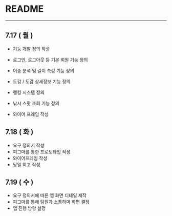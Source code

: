 # README

---

## 7.17 ( 월 )

- 기능 개발 정의 작성

- 로그인, 로그아웃 등 기본 회원 기능 정의
- 어종 분석 및 길이 측정 기능 정의
- 도감 / 도감 상세정보 기능 정의
- 랭킹 시스템 정의
- 낚시 스팟 조회 기능 정의
- 와이어 프레임 작성

## 7.18 ( 화 )

- 요구 정의서 작성
- 피그마를 통한 프로토타입 작성
- 와이어프레임 작성
- 당일 회고 작성

## 7.19 ( 수 )

- 요구 정의서에 따른 앱 화면 디테일 제작
- 피그마를 통해 팀원과 소통하며 화면 결정
- 앱 진행 방향 설정
